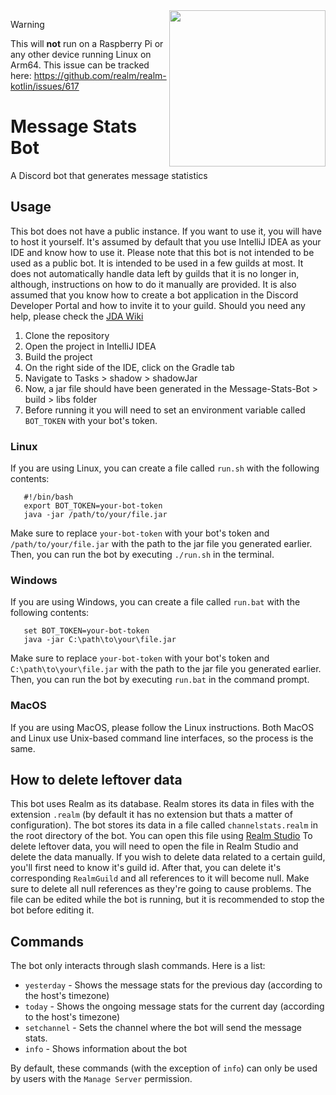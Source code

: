 <img align="right" src="https://i.imgur.com/VUjC16w.png" height="250" width="250">

> [!WARNING]
> This will **not** run on a Raspberry Pi or any other device running Linux on Arm64. This issue can be tracked here: https://github.com/realm/realm-kotlin/issues/617

# Message Stats Bot
A Discord bot that generates message statistics


## Usage
This bot does not have a public instance. If you want to use it, you will have to host it yourself.
It's assumed by default that you use IntelliJ IDEA as your IDE and know how to use it.
Please note that this bot is not intended to be used as a public bot. It is intended to be used in a few guilds at most. It does not automatically handle data left by guilds that it is no longer in, although, instructions on how to do it manually are provided.
It is also assumed that you know how to create a bot application in the Discord Developer Portal and how to invite it to your guild. Should you need any help, please check the [JDA Wiki](https://jda.wiki/using-jda/getting-started/)
1. Clone the repository
2. Open the project in IntelliJ IDEA
3. Build the project
4. On the right side of the IDE, click on the Gradle tab
5. Navigate to Tasks > shadow > shadowJar
6. Now, a jar file should have been generated in the Message-Stats-Bot > build > libs folder
7. Before running it you will need to set an environment variable called `BOT_TOKEN` with your bot's token.

### Linux

If you are using Linux, you can create a file called `run.sh` with the following contents:
```
   #!/bin/bash
   export BOT_TOKEN=your-bot-token
   java -jar /path/to/your/file.jar
```
Make sure to replace `your-bot-token` with your bot's token and `/path/to/your/file.jar` with the path to the jar file you generated earlier.
Then, you can run the bot by executing `./run.sh` in the terminal.

### Windows

If you are using Windows, you can create a file called `run.bat` with the following contents:
```
   set BOT_TOKEN=your-bot-token
   java -jar C:\path\to\your\file.jar
```
Make sure to replace `your-bot-token` with your bot's token and `C:\path\to\your\file.jar` with the path to the jar file you generated earlier.
Then, you can run the bot by executing `run.bat` in the command prompt.

### MacOS

If you are using MacOS, please follow the Linux instructions. Both MacOS and Linux use Unix-based command line interfaces, so the process is the same.

## How to delete leftover data

This bot uses Realm as its database. Realm stores its data in files with the extension `.realm` (by default it has no extension but thats a matter of configuration). The bot stores its data in a file called `channelstats.realm` in the root directory of the bot. You can open this file using [Realm Studio](https://github.com/realm/realm-studio/releases)
To delete leftover data, you will need to open the file in Realm Studio and delete the data manually. If you wish to delete data related to a certain guild, you'll first need to know it's guild id. After that, you can delete it's corresponding `RealmGuild` and all references to it will become null. Make sure to delete all null references as they're going to cause problems.
The file can be edited while the bot is running, but it is recommended to stop the bot before editing it.

## Commands

The bot only interacts through slash commands. Here is a list:
- `yesterday` - Shows the message stats for the previous day (according to the host's timezone)
- `today` - Shows the ongoing message stats for the current day (according to the host's timezone)
- `setchannel` - Sets the channel where the bot will send the message stats.
- `info` - Shows information about the bot

By default, these commands (with the exception of `info`) can only be used by users with the `Manage Server` permission.
